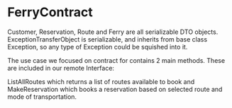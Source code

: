 # FerryContract


Customer, Reservation, Route and Ferry are all serializable DTO objects.
ExceptionTransferObject is serializable, and inherits from base class Exception, so any type of Exception could be squished into it.


The use case we focused on contract for contains 2 main methods. These are included in our remote Interface:

ListAllRoutes which returns a list of routes available to book
and
MakeReservation which books a reservation based on selected route and mode of transportation.
